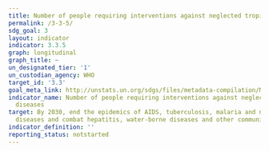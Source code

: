 ```yaml
---
title: Number of people requiring interventions against neglected tropical diseases
permalink: /3-3-5/
sdg_goal: 3
layout: indicator
indicator: 3.3.5
graph: longitudinal
graph_title: ~
un_designated_tier: '1'
un_custodian_agency: WHO
target_id: '3.3'
goal_meta_link: http://unstats.un.org/sdgs/files/metadata-compilation/Metadata-Goal-3.pdf
indicator_name: Number of people requiring interventions against neglected tropical
  diseases
target: By 2030, end the epidemics of AIDS, tuberculosis, malaria and neglected tropical
  diseases and combat hepatitis, water-borne diseases and other communicable diseases.
indicator_definition: ''
reporting_status: notstarted
---
```

